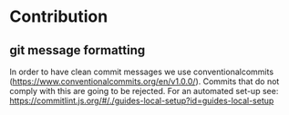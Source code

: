 # Contribution

## git message formatting
In order to have clean commit messages we use conventionalcommits (https://www.conventionalcommits.org/en/v1.0.0/).
Commits that do not comply with this are going to be rejected.
For an automated set-up see: https://commitlint.js.org/#/./guides-local-setup?id=guides-local-setup